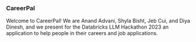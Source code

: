 ### CareerPal

Welcome to CareerPal! We are Anand Advani, Shyla Bisht, Jeb Cui, and Diya Dinesh, and we present for the Databricks LLM Hackathon 2023 an application to help people in their careers and job applications.
